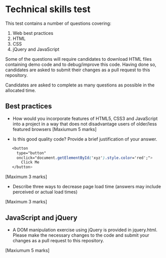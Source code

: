 # Technical skills test

This test contains a number of questions covering:

1. Web best practices
2. HTML
3. CSS
4. jQuery and JavaScript

Some of the questions will require candidates to download HTML files
containing demo code and to debug/improve this code. Having done so,
candidates are asked to submit their changes as a pull request to this
repository.

Candidates are asked to complete as many questions as possible in the
allocated time.

## Best practices

* How would you incorporate features of HTML5, CSS3 and JavaScript into
   a project in a way that does not disadvantage users of older/less
featured browsers [Maxiumum 5 marks]

* Is this good quality code? Provide a brief justification of your
   answer.

```css
   <button
     type="button"
     onclick="document.getElementById('xyz').style.color='red';">
       Click Me
   </button>
```
[Maximum 3 marks]

* Describe three ways to decrease page load time (answers may include perceived or actual load times)

[Maximum 3 marks]

## JavaScript and jQuery

* A DOM manipulation exercise using jQuery is provided in jquery.html. Please make the necessary changes to the code and submit your changes as a pull request to this repository. 

[Maxiumum 5 marks]


